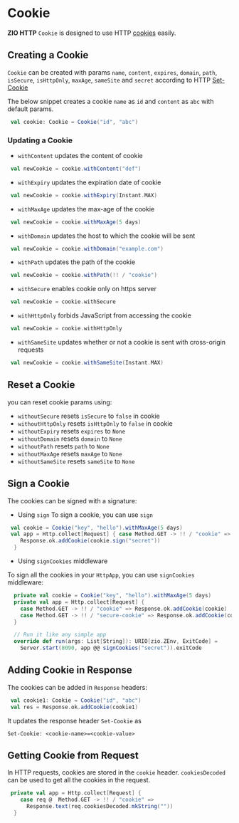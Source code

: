 # Cookie

**ZIO HTTP** `Cookie` is designed to use HTTP [cookies](https://developer.mozilla.org/en-US/docs/Web/HTTP/Cookies) easily.
## Creating a Cookie

`Cookie` can be created with params `name`, `content`, `expires`, `domain`, `path`, `isSecure`, `isHttpOnly`, `maxAge`, `sameSite` and `secret` according to HTTP [Set-Cookie](https://developer.mozilla.org/en-US/docs/Web/HTTP/Headers/Set-Cookie)  

The below snippet creates a cookie `name` as `id` and `content` as `abc` with default params.
```scala
 val cookie: Cookie = Cookie("id", "abc")
```
### Updating a Cookie

- `withContent` updates the content of cookie
```scala
 val newCookie = cookie.withContent("def")
```
- `withExpiry` updates the expiration date of cookie
```scala
 val newCookie = cookie.withExpiry(Instant.MAX)
```
- `withMaxAge` updates the max-age of the cookie
```scala
 val newCookie = cookie.withMaxAge(5 days)
```
- `withDomain` updates the host to which the cookie will be sent
```scala
 val newCookie = cookie.withDomain("example.com")
```
- `withPath` updates the path of the cookie
```scala
 val newCookie = cookie.withPath(!! / "cookie")
```
- `withSecure` enables cookie only on https server 
```scala
 val newCookie = cookie.withSecure
```
- `withHttpOnly` forbids JavaScript from accessing the cookie
```scala
 val newCookie = cookie.withHttpOnly
```
- `withSameSite` updates whether or not a cookie is sent with cross-origin requests
```scala
 val newCookie = cookie.withSameSite(Instant.MAX)
```

## Reset a Cookie

you can reset cookie params using:
- `withoutSecure` resets `isSecure` to `false` in cookie
- `withoutHttpOnly` resets `isHttpOnly` to `false` in cookie
- `withoutExpiry` resets `expires` to `None`
- `withoutDomain` resets `domain` to `None`
- `withoutPath` resets `path` to `None`
- `withoutMaxAge` resets `maxAge` to `None`
- `withoutSameSite` resets `sameSite` to `None`

## Sign a Cookie

The cookies can be signed with a signature:
 
 - Using `sign`
 To sign a cookie, you can use `sign`
```scala
 val cookie = Cookie("key", "hello").withMaxAge(5 days)
 val app = Http.collect[Request] { case Method.GET -> !! / "cookie" =>
    Response.ok.addCookie(cookie.sign("secret"))
  }
```
- Using `signCookies` middleware

To sign all the cookies in your `HttpApp`, you can use `signCookies` middleware:
```scala
  private val cookie = Cookie("key", "hello").withMaxAge(5 days)
  private val app = Http.collect[Request] {
    case Method.GET -> !! / "cookie" => Response.ok.addCookie(cookie)
    case Method.GET -> !! / "secure-cookie" => Response.ok.addCookie(cookie.withSecure)
  }

  // Run it like any simple app
  override def run(args: List[String]): URIO[zio.ZEnv, ExitCode] =
    Server.start(8090, app @@ signCookies("secret")).exitCode
``` 

## Adding Cookie in Response

The cookies can be added in `Response` headers:
```scala
 val cookie1: Cookie = Cookie("id", "abc")
 val res = Response.ok.addCookie(cookie1)
```
It updates the response header `Set-Cookie` as

```Set-Cookie: <cookie-name>=<cookie-value>```

## Getting Cookie from Request

In HTTP requests, cookies are stored in the `cookie` header.
`cookiesDecoded` can be used to get all the cookies in the request.

```scala
 private val app = Http.collect[Request] {
    case req @  Method.GET -> !! / "cookie" =>
      Response.text(req.cookiesDecoded.mkString(""))
  }
```



